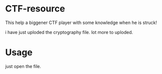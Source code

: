 # CTF-resource
This help a biggener CTF player with some knowledge when he is struck! 

i have just uploded the cryptography file.
lot more to uploded.
                      
                      
  # Usage 
  just open the file.


